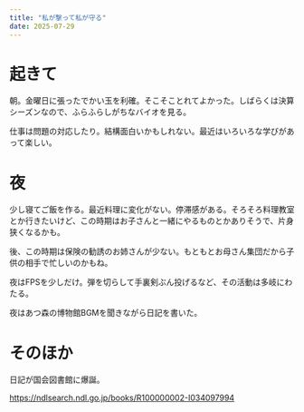 ```yaml
---
title: "私が撃って私が守る"
date: 2025-07-29
---
```


# 起きて
朝。金曜日に張ったでかい玉を利確。そこそことれてよかった。しばらくは決算シーズンなので、ふらふらしがちなバイオを見る。

仕事は問題の対応したり。結構面白いかもしれない。最近はいろいろな学びがあって楽しい。

# 夜
少し寝てご飯を作る。最近料理に変化がない。停滞感がある。そろそろ料理教室とか行きたいけど、この時期はお子さんと一緒にやるものとかありそうで、片身狭くなるかも。

後、この時期は保険の勧誘のお姉さんが少ない。もともとお母さん集団だから子供の相手で忙しいのかもね。

夜はFPSを少しだけ。弾を切らして手裏剣ぶん投げるなど、その活動は多岐にわたる。

夜はあつ森の博物館BGMを聞きながら日記を書いた。

# そのほか
日記が国会図書館に爆誕。

https://ndlsearch.ndl.go.jp/books/R100000002-I034097994

